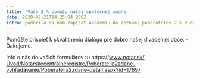 ```yaml
---
title: 'Vaše 2 % pomôžu našej spoločnej snahe '
date: 2020-02-21T14:25:04.280Z
intro: podarilo sa nám zapísať Akadémiu do zoznamu poberateľov 2 % z daní.
---
```

Pomôžte prispieť k skvalitneniu dialógu pre dobro našej divadelnej obce. - Ďakujeme.

Info o nás do vašich formulárov tu 
️https://www.notar.sk/Úvod/Notárskecentrálneregistre/Poberatelia2zdane–vyhľadávanie/Poberatelia2zdane–detail.aspx?id=17697
